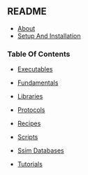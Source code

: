 <!-- This file is a copy of txt/README.md -->
<!-- Don't edit this file, edit txt/README.md -->
##  README
<a href="#readme"></a>
<!-- TOC_BEG -->
* [About](/txt/intro/about.md)
* [Setup And Installation](/txt/start/setup.md)
<!-- TOC_END -->

### Table Of Contents
<a href="#table-of-contents"></a>
<!-- TOC_BEG AUTO -->
* [Executables](/txt/exe/README.md)

* [Fundamentals](/txt/fun/README.md)

* [Libraries](/txt/lib/README.md)

* [Protocols](/txt/protocol/README.md)

* [Recipes](/txt/recipe/README.md)

* [Scripts](/txt/script/README.md)

* [Ssim Databases](/txt/ssimdb/README.md)

* [Tutorials](/txt/tut/README.md)

<!-- TOC_END AUTO -->

